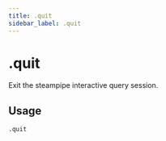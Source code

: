 ```yaml
---
title: .quit
sidebar_label: .quit
---
```


# .quit
Exit the steampipe interactive query session.  

## Usage
```
.quit
```